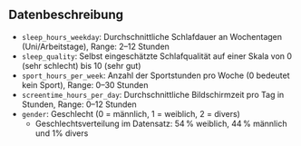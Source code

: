 ## Datenbeschreibung

- `sleep_hours_weekday`: Durchschnittliche Schlafdauer an Wochentagen (Uni/Arbeitstage), Range: 2–12 Stunden
- `sleep_quality`: Selbst eingeschätzte Schlafqualität auf einer Skala von 0 (sehr schlecht) bis 10 (sehr gut)
- `sport_hours_per_week`: Anzahl der Sportstunden pro Woche (0 bedeutet kein Sport), Range: 0–30 Stunden
- `screentime_hours_per_day`: Durchschnittliche Bildschirmzeit pro Tag in Stunden, Range: 0–12 Stunden
- `gender`: Geschlecht (0 = männlich, 1 = weiblich, 2 = divers)  
    - Geschlechtsverteilung im Datensatz: 54 % weiblich, 44 % männlich und 1% divers